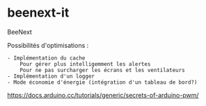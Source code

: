 # beenext-it
BeeNext

Possibilités d'optimisations :

    - Implémentation du cache 
        Pour gérer plus intelligemment les alertes
        Pour ne pas surcharger les écrans et les ventilateurs
    - Implémentation d'un logger
    - Mode économie d'énergie (intégration d'un tableau de bord?)


https://docs.arduino.cc/tutorials/generic/secrets-of-arduino-pwm/